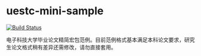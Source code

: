 # uestc-mini-sample

[![Build Status](https://travis-ci.org/zebra-uestc/uestc-mini-sample.svg?branch=master)](https://travis-ci.org/zebra-uestc/uestc-mini-sample)

电子科技大学毕业论文精简宏包范例。目前范例格式基本满足本科论文要求，研究生论文格式稍有差异还需修改，请勿直接套用。
